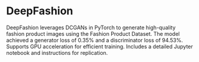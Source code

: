 # DeepFashion
DeepFashion leverages DCGANs in PyTorch to generate high-quality fashion product images using the Fashion Product Dataset. The model achieved a generator loss of 0.35% and a discriminator loss of 94.53%. Supports GPU acceleration for efficient training. Includes a detailed Jupyter notebook and instructions for replication.
